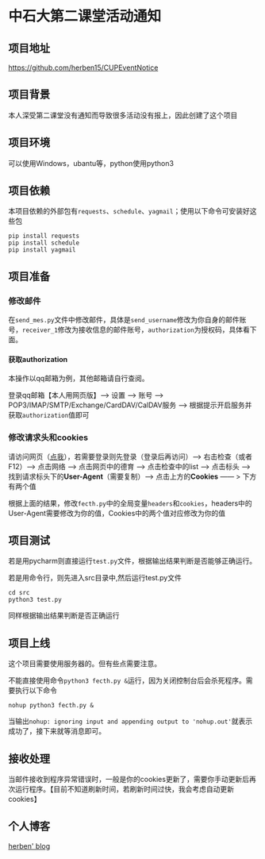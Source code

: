 # 中石大第二课堂活动通知

## 项目地址

https://github.com/herben15/CUPEventNotice



## 项目背景

本人深受第二课堂没有通知而导致很多活动没有报上，因此创建了这个项目



## 项目环境

可以使用Windows，ubantu等，python使用python3



## 项目依赖

本项目依赖的外部包有`requests`、`schedule`、`yagmail`；使用以下命令可安装好这些包

````pip
pip install requests
pip install schedule
pip install yagmail
````



## 项目准备

### 修改邮件

在`send_mes.py`文件中修改邮件，具体是`send_username`修改为你自身的邮件账号，`receiver_1`修改为接收信息的邮件账号，`authorization`为授权码，具体看下面。

#### 获取authorization

本操作以qq邮箱为例，其他邮箱请自行查阅。

登录qq邮箱【本人用网页版】——> 设置 ——> 账号 ——> POP3/IMAP/SMTP/Exchange/CardDAV/CalDAV服务 ——> 根据提示开启服务并获取`authorization`值即可

### 修改请求头和cookies

请访问网页（[点我](https://sct.cup.edu.cn/activitynew/mobile/activity/list)），若需要登录则先登录（登录后再访问）——> 右击检查（或者F12）——> 点击网络 ——> 点击网页中的德育 ——> 点击检查中的list ——> 点击标头 ——> 找到请求标头下的**User-Agent**（需要复制）——> 点击上方的**Cookies** —— > 下方有两个值

根据上面的结果，修改`fecth.py`中的全局变量`headers`和`cookies`，headers中的User-Agent需要修改为你的值，Cookies中的两个值对应修改为你的值



## 项目测试

若是用pycharm则直接运行`test.py`文件，根据输出结果判断是否能够正确运行。

若是用命令行，则先进入src目录中,然后运行test.py文件

```
cd src
python3 test.py
```

同样根据输出结果判断是否正确运行



## 项目上线

这个项目需要使用服务器的。但有些点需要注意。

不能直接使用命令`python3 fecth.py &`运行，因为关闭控制台后会杀死程序。需要执行以下命令

```
nohup python3 fecth.py &
```

当输出`nohup: ignoring input and appending output to 'nohup.out'`就表示成功了，接下来就等消息即可。



## 接收处理

当邮件接收到程序异常错误时，一般是你的cookies更新了，需要你手动更新后再次运行程序。【目前不知道刷新时间，若刷新时间过快，我会考虑自动更新cookies】

## 个人博客

[herben' blog](http://herben.top/)
